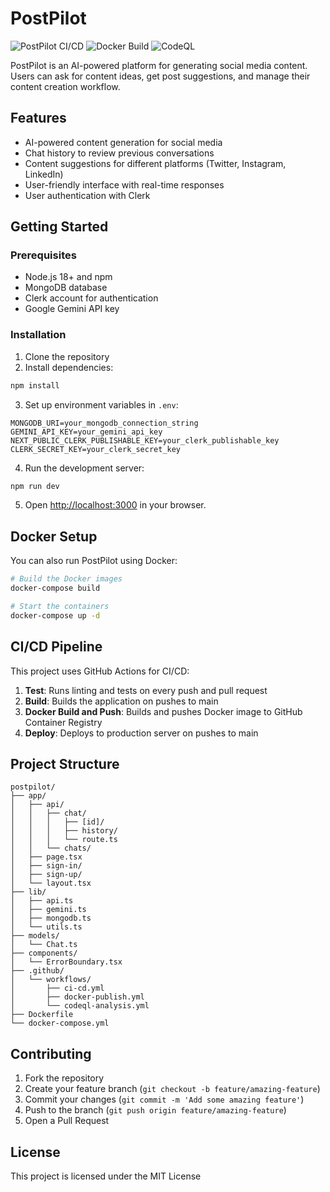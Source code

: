 # PostPilot

![PostPilot CI/CD](https://github.com/debabratapattnayak/postpilot/actions/workflows/ci-cd.yml/badge.svg)
![Docker Build](https://github.com/debabratapattnayak/postpilot/actions/workflows/docker-publish.yml/badge.svg)
![CodeQL](https://github.com/debabratapattnayak/postpilot/actions/workflows/codeql-analysis.yml/badge.svg)

PostPilot is an AI-powered platform for generating social media content. Users can ask for content ideas, get post suggestions, and manage their content creation workflow.

## Features

- AI-powered content generation for social media
- Chat history to review previous conversations
- Content suggestions for different platforms (Twitter, Instagram, LinkedIn)
- User-friendly interface with real-time responses
- User authentication with Clerk

## Getting Started

### Prerequisites

- Node.js 18+ and npm
- MongoDB database
- Clerk account for authentication
- Google Gemini API key

### Installation

1. Clone the repository
2. Install dependencies:

```bash
npm install
```

3. Set up environment variables in `.env`:

```
MONGODB_URI=your_mongodb_connection_string
GEMINI_API_KEY=your_gemini_api_key
NEXT_PUBLIC_CLERK_PUBLISHABLE_KEY=your_clerk_publishable_key
CLERK_SECRET_KEY=your_clerk_secret_key
```

4. Run the development server:

```bash
npm run dev
```

5. Open [http://localhost:3000](http://localhost:3000) in your browser.

## Docker Setup

You can also run PostPilot using Docker:

```bash
# Build the Docker images
docker-compose build

# Start the containers
docker-compose up -d
```

## CI/CD Pipeline

This project uses GitHub Actions for CI/CD:

1. **Test**: Runs linting and tests on every push and pull request
2. **Build**: Builds the application on pushes to main
3. **Docker Build and Push**: Builds and pushes Docker image to GitHub Container Registry
4. **Deploy**: Deploys to production server on pushes to main

## Project Structure

```
postpilot/
├── app/
│   ├── api/
│   │   ├── chat/
│   │   │   ├── [id]/
│   │   │   ├── history/
│   │   │   └── route.ts
│   │   └── chats/
│   ├── page.tsx
│   ├── sign-in/
│   ├── sign-up/
│   └── layout.tsx
├── lib/
│   ├── api.ts
│   ├── gemini.ts
│   ├── mongodb.ts
│   └── utils.ts
├── models/
│   └── Chat.ts
├── components/
│   └── ErrorBoundary.tsx
├── .github/
│   └── workflows/
│       ├── ci-cd.yml
│       ├── docker-publish.yml
│       └── codeql-analysis.yml
├── Dockerfile
└── docker-compose.yml
```

## Contributing

1. Fork the repository
2. Create your feature branch (`git checkout -b feature/amazing-feature`)
3. Commit your changes (`git commit -m 'Add some amazing feature'`)
4. Push to the branch (`git push origin feature/amazing-feature`)
5. Open a Pull Request

## License

This project is licensed under the MIT License

